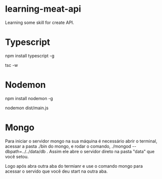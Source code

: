 # learning-meat-api
Learning some skill for create API.

# Typescript
npm install typescript -g

tsc -w

# Nodemon
npm install nodemon -g

nodemon dist/main.js


# Mongo

Para iniciar o servidor mongo na sua máquina é necessário abrir o terminal, acessar a pasta ./bin do mongo, e rodar o comando, ./mongod --dbpath=../../data/db .
Assim ele abre o servidor direto na pasta "data" que você setou.

Logo após abra outra aba do termianr e use o comando mongo para acessar o servido que você deu start na outra aba.